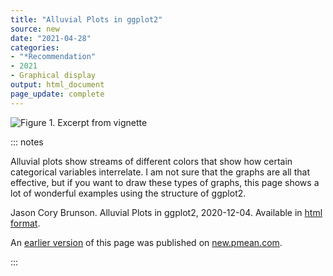 ```yaml
---
title: "Alluvial Plots in ggplot2"
source: new
date: "2021-04-28"
categories:
- "*Recommendation"
- 2021
- Graphical display
output: html_document
page_update: complete
---
```


![Figure 1. Excerpt from vignette](http://www.pmean.com/new-images/21/alluvial-plots-01.png)

::: notes

Alluvial plots show streams of different colors that show how certain categorical variables interrelate. I am not sure that the graphs are all that effective, but if you want to draw these types of graphs, this page shows a lot of wonderful examples using the structure of ggplot2. 

Jason Cory Brunson. Alluvial Plots in ggplot2, 2020-12-04. Available in [html format][bru1].

[bru1]: https://cran.r-project.org/web/packages/ggalluvial/vignettes/ggalluvial.html

An [earlier version][sim2] of this page was published on [new.pmean.com][sim1].

[sim1]: http://new.pmean.com
[sim2]: http://new.pmean.com/alluvial-plots/

:::
